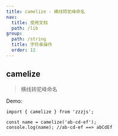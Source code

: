 ```yaml
---
title: camelize - 横线转驼峰命名
nav:
  title: 使用文档
  path: /lib
group:
  path: /string
  title: 字符串操作
  order: 12
---
```


## camelize

> 横线转驼峰命名

Demo:

```tsx | pure
import { camelize } from 'zzzjs';

const name = camelize('ab-cd-ef');
console.log(name); //ab-cd-ef ==> abCdEf
```
